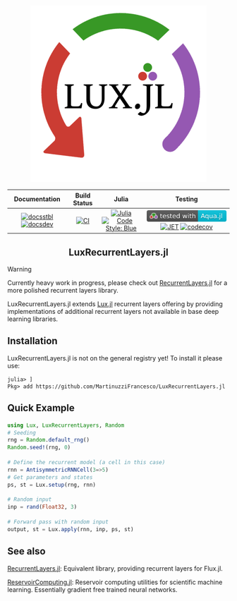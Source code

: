<p align="center">
    <img width="400px" src="docs/src/assets/logo.png"/>
</p>

<div align="center">


| **Documentation** | **Build Status** | **Julia** | **Testing** |
|:-----------------:|:----------------:|:---------:|:-----------:|
| [![docsstbl][docs-stbl]][docsstbl-url] [![docsdev][docs-dev]][docsdev-url] | [![CI][ci-img]][ci-url] | [![Julia][julia-img]][julia-url] [![Code Style: Blue][style-img]][style-url] | [![Aqua QA][aqua-img]][aqua-url] [![JET][jet-img]][jet-url] [![codecov][cc-img]][cc-url] |


[docs-stbl]: https://img.shields.io/badge/docs-stable-blue.svg
[docsstbl-url]: https://MartinuzziFrancesco.github.io/LuxRecurrentLayers.jl/stable/

[docs-dev]: https://img.shields.io/badge/docs-dev-blue.svg
[docsdev-url]: https://MartinuzziFrancesco.github.io/LuxRecurrentLayers.jl/dev/

[ci-img]: https://github.com/MartinuzziFrancesco/LuxRecurrentLayers.jl/actions/workflows/CI.yml/badge.svg?branch=main
[ci-url]: https://github.com/MartinuzziFrancesco/LuxRecurrentLayers.jl/actions/workflows/CI.yml?query=branch%3Amain

[cc-img]: https://codecov.io/gh/MartinuzziFrancesco/LuxRecurrentLayers.jl/branch/main/graph/badge.svg
[cc-url]: https://codecov.io/gh/MartinuzziFrancesco/LuxRecurrentLayers.jl

[julia-img]: https://img.shields.io/badge/julia-v1.10+-blue.svg
[julia-url]: https://julialang.org/

[style-img]: https://img.shields.io/static/v1?label=code%20style&message=SciML&color=9558b2&labelColor=389826
[style-url]: https://github.com/SciML/SciMLStyle

[aqua-img]: https://raw.githubusercontent.com/JuliaTesting/Aqua.jl/master/badge.svg
[aqua-url]: https://github.com/JuliaTesting/Aqua.jl

[jet-img]: https://img.shields.io/badge/%E2%9C%88%EF%B8%8F%20tested%20with%20-%20JET.jl%20-%20red
[jet-url]: https://github.com/aviatesk/JET.jl

</div>

<div align="center">
    <h2>LuxRecurrentLayers.jl</h2>
</div>

> [!WARNING]  
> Currently heavy work in progress, please check out
> [RecurrentLayers.jl](https://github.com/MartinuzziFrancesco/RecurrentLayers.jl)
> for a more polished recurrent layers library.

LuxRecurrentLayers.jl extends [Lux.jl](https://github.com/LuxDL/Lux.jl)
recurrent layers offering by providing implementations of additional
recurrent layers not available in base deep learning libraries.

## Installation

LuxRecurrentLayers.jl is not on the general registry yet! To install it please
use:
```julia_repl
julia> ]
Pkg> add https://github.com/MartinuzziFrancesco/LuxRecurrentLayers.jl
```

## Quick Example

```julia
using Lux, LuxRecurrentLayers, Random
# Seeding
rng = Random.default_rng()
Random.seed!(rng, 0)

# Define the recurrent model (a cell in this case)
rnn = AntisymmetricRNNCell(3=>5)
# Get parameters and states
ps, st = Lux.setup(rng, rnn)

# Random input
inp = rand(Float32, 3)

# Forward pass with random input
output, st = Lux.apply(rnn, inp, ps, st)
```


## See also

[RecurrentLayers.jl](https://github.com/MartinuzziFrancesco/RecurrentLayers.jl):
Equivalent library, providing recurrent layers for Flux.jl.

[ReservoirComputing.jl](https://github.com/SciML/ReservoirComputing.jl):
Reservoir computing utilities for scientific machine learning.
Essentially gradient free trained neural networks.